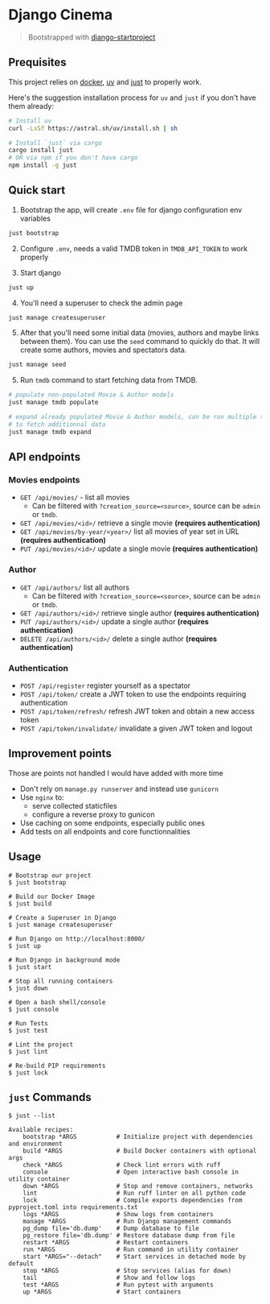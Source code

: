 # Django Cinema

> Bootstrapped with [django-startproject](https://github.com/jefftriplett/django-startproject)

## Prequisites
This project relies on [docker][docker], [uv]() and [just]() to properly work.

Here's the suggestion installation process for `uv` and `just` if you don't have them already:

```bash
# Install uv
curl -LsSf https://astral.sh/uv/install.sh | sh

# Install `just` via cargo
cargo install just
# OR via npm if you don't have cargo
npm install -g just
```


## Quick start

1. Bootstrap the app, will create `.env` file for django configuration env variables
```bash
just bootstrap
```

2. Configure `.env`, needs a valid TMDB token in `TMDB_API_TOKEN` to work properly

3. Start django
```bash
just up
```

4. You'll need a superuser to check the admin page
```bash
just manage createsuperuser
```

5. After that you'll need some initial data (movies, authors and maybe links between them). You can use the `seed` command to quickly do that. It will create some authors, movies and spectators data.

```bash
just manage seed
```

5. Run `tmdb` command to start fetching data from TMDB.
```bash
# populate non-populated Movie & Author models
just manage tmdb populate

# expand already populated Movie & Author models, can be run multiple times
# to fetch additionnal data
just manage tmdb expand
```

## API endpoints

### Movies endpoints
- `GET /api/movies/` - list all movies
  - Can be filtered with `?creation_source=<source>`, source can be `admin` or `tmdb`. 
- `GET /api/movies/<id>/` retrieve a single movie __(requires authentication)__
- `GET /api/movies/by-year/<year>/` list all movies of year set in URL __(requires authentication)__
- `PUT /api/movies/<id>/` update a single movie __(requires authentication)__

### Author
- `GET /api/authors/` list all authors
  - Can be filtered with `?creation_source=<source>`, source can be `admin` or `tmdb`.
- `GET /api/authors/<id>/` retrieve single author __(requires authentication)__
- `PUT /api/authors/<id>/` update a single author __(requires authentication)__
- `DELETE /api/authors/<id>/` delete a single author __(requires authentication)__


### Authentication
- `POST /api/register` register yourself as a spectator
- `POST /api/token/` create a JWT token to use the endpoints requiring authentication
- `POST /api/token/refresh/` refresh JWT token and obtain a new access token
- `POST /api/token/invalidate/` invalidate a given JWT token and logout


## Improvement points
Those are points not handled I would have added with more time
- Don't rely on `manage.py runserver` and instead use `gunicorn`
- Use `nginx` to:
  - serve collected staticfiles
  - configure a reverse proxy to gunicon
- Use caching on some endpoints, especially public ones
- Add tests on all endpoints and core functionnalities

## Usage

```shell
# Bootstrap our project
$ just bootstrap

# Build our Docker Image
$ just build

# Create a Superuser in Django
$ just manage createsuperuser

# Run Django on http://localhost:8000/
$ just up

# Run Django in background mode
$ just start

# Stop all running containers
$ just down

# Open a bash shell/console
$ just console

# Run Tests
$ just test

# Lint the project
$ just lint

# Re-build PIP requirements
$ just lock
```



## `just` Commands

```shell
$ just --list

Available recipes:
    bootstrap *ARGS           # Initialize project with dependencies and environment
    build *ARGS               # Build Docker containers with optional args
    check *ARGS               # Check lint errors with ruff
    console                   # Open interactive bash console in utility container
    down *ARGS                # Stop and remove containers, networks
    lint                      # Run ruff linter on all python code
    lock                      # Compile exports dependencies from pyproject.toml into requirements.txt
    logs *ARGS                # Show logs from containers
    manage *ARGS              # Run Django management commands
    pg_dump file='db.dump'    # Dump database to file
    pg_restore file='db.dump' # Restore database dump from file
    restart *ARGS             # Restart containers
    run *ARGS                 # Run command in utility container
    start *ARGS="--detach"    # Start services in detached mode by default
    stop *ARGS                # Stop services (alias for down)
    tail                      # Show and follow logs
    test *ARGS                # Run pytest with arguments
    up *ARGS                  # Start containers
```

[docker]: https://www.docker.com/